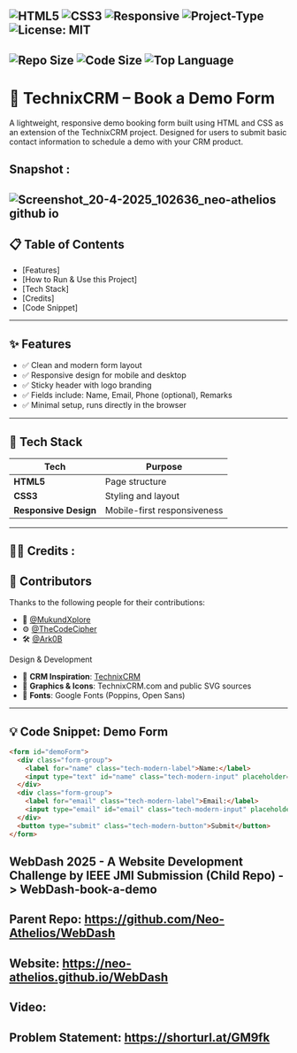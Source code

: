 ![HTML5](https://img.shields.io/badge/HTML5-E34F26?style=for-the-badge&logo=html5&logoColor=white)
![CSS3](https://img.shields.io/badge/CSS3-264de4?style=for-the-badge&logo=css3&logoColor=white)
![Responsive](https://img.shields.io/badge/Responsive-Yes-blue?style=for-the-badge)
![Project-Type](https://img.shields.io/badge/Project-Landing--Page-lightgrey?style=for-the-badge)
![License: MIT](https://img.shields.io/badge/License-MIT-green.svg?style=for-the-badge)
---
![Repo Size](https://img.shields.io/github/repo-size/Neo-Athelios/WebDash-book-a-demo)
![Code Size](https://img.shields.io/github/languages/code-size/Neo-Athelios/WebDash-book-a-demo)
![Top Language](https://img.shields.io/github/languages/top/Neo-Athelios/WebDash-book-a-demo)
---
# 🚀 TechnixCRM – Book a Demo Form

A lightweight, responsive demo booking form built using HTML and CSS as an extension of the TechnixCRM project. Designed for users to submit basic contact information to schedule a demo with your CRM product.

Snapshot :
-
![Screenshot_20-4-2025_102636_neo-athelios github io](https://github.com/user-attachments/assets/5fa971b1-ee0e-4984-b09b-125b4946f4c0)
---
## 📋 Table of Contents
- [Features]
- [How to Run &  Use this Project]
- [Tech Stack]
- [Credits]
- [Code Snippet]
---
## ✨ Features
- ✅ Clean and modern form layout
- ✅ Responsive design for mobile and desktop
- ✅ Sticky header with logo branding
- ✅ Fields include: Name, Email, Phone (optional), Remarks
- ✅ Minimal setup, runs directly in the browser
---
## 🧰 Tech Stack
| Tech           | Purpose                       |
|----------------|-------------------------------|
| **HTML5**      | Page structure                |
| **CSS3**       | Styling and layout            |
| **Responsive Design** | Mobile-first responsiveness       |
---
## 🙍‍♂️ Credits :
## 👥 Contributors

Thanks to the following people for their contributions:
- 🧠 [@MukundXplore](https://github.com/MukundXplore)
- ⚙️ [@TheCodeCipher](https://github.com/TheCodeCipher)
- 🛠️ [@Ark0B](https://github.com/Ark0B)

Design & Development
- 🔧 **CRM Inspiration**: [TechnixCRM](https://technixcrm.com)
- 📸 **Graphics & Icons**: TechnixCRM.com and public SVG sources
- 📍 **Fonts**: Google Fonts (Poppins, Open Sans)
---
## 💡 Code Snippet: Demo Form
```html
<form id="demoForm">
  <div class="form-group">
    <label for="name" class="tech-modern-label">Name:</label>
    <input type="text" id="name" class="tech-modern-input" placeholder="Enter your name">
  </div>
  <div class="form-group">
    <label for="email" class="tech-modern-label">Email:</label>
    <input type="email" id="email" class="tech-modern-input" placeholder="Enter your email">
  </div>
  <button type="submit" class="tech-modern-button">Submit</button>
</form>
```

WebDash 2025 - A Website Development Challenge by IEEE JMI Submission (Child Repo) -> WebDash-book-a-demo
-
Parent Repo:    https://github.com/Neo-Athelios/WebDash
-
Website:    https://neo-athelios.github.io/WebDash
-
Video:
-
Problem Statement:    https://shorturl.at/GM9fk
- 

